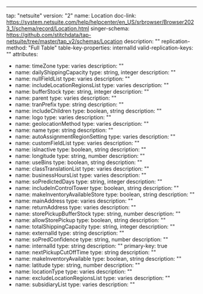 ---
tap: "netsuite"
version: "2"
name: Location
doc-link: https://system.netsuite.com/help/helpcenter/en_US/srbrowser/Browser2023_1/schema/record/Location.html
singer-schema: https://github.com/stitchdata/tap-netsuite/tree/master/tap_v2/schemas/Location
description: ""
replication-method: "Full Table"
table-key-properties: internalId
valid-replication-keys: ""
attributes:
- name: timeZone
  type: varies
  description: ""
- name: dailyShippingCapacity
  type: string, integer
  description: ""
- name: nullFieldList
  type: varies
  description: ""
- name: includeLocationRegionsList
  type: varies
  description: ""
- name: bufferStock
  type: string, integer
  description: ""
- name: parent
  type: varies
  description: ""
- name: tranPrefix
  type: string
  description: ""
- name: includeChildren
  type: boolean, string
  description: ""
- name: logo
  type: varies
  description: ""
- name: geolocationMethod
  type: varies
  description: ""
- name: name
  type: string
  description: ""
- name: autoAssignmentRegionSetting
  type: varies
  description: ""
- name: customFieldList
  type: varies
  description: ""
- name: isInactive
  type: boolean, string
  description: ""
- name: longitude
  type: string, number
  description: ""
- name: useBins
  type: boolean, string
  description: ""
- name: classTranslationList
  type: varies
  description: ""
- name: businessHoursList
  type: varies
  description: ""
- name: soPredictedDays
  type: string, integer
  description: ""
- name: includeInControlTower
  type: boolean, string
  description: ""
- name: makeInventoryAvailableStore
  type: boolean, string
  description: ""
- name: mainAddress
  type: varies
  description: ""
- name: returnAddress
  type: varies
  description: ""
- name: storePickupBufferStock
  type: string, number
  description: ""
- name: allowStorePickup
  type: boolean, string
  description: ""
- name: totalShippingCapacity
  type: string, integer
  description: ""
- name: externalId
  type: string
  description: ""
- name: soPredConfidence
  type: string, number
  description: ""
- name: internalId
  type: string
  description: ""
  primary-key: true
- name: nextPickupCutOffTime
  type: string
  description: ""
- name: makeInventoryAvailable
  type: boolean, string
  description: ""
- name: latitude
  type: string, number
  description: ""
- name: locationType
  type: varies
  description: ""
- name: excludeLocationRegionsList
  type: varies
  description: ""
- name: subsidiaryList
  type: varies
  description: ""
